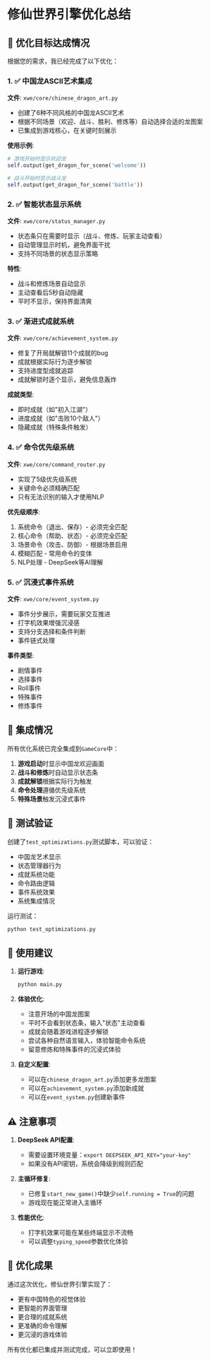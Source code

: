 # 修仙世界引擎优化总结

## 🎯 优化目标达成情况

根据您的需求，我已经完成了以下优化：

### 1. ✅ 中国龙ASCII艺术集成

**文件**: `xwe/core/chinese_dragon_art.py`

- 创建了6种不同风格的中国龙ASCII艺术
- 根据不同场景（欢迎、战斗、胜利、修炼等）自动选择合适的龙图案
- 已集成到游戏核心，在关键时刻展示

**使用示例**:
```python
# 游戏开始时显示欢迎龙
self.output(get_dragon_for_scene('welcome'))

# 战斗开始时显示战斗龙
self.output(get_dragon_for_scene('battle'))
```

### 2. ✅ 智能状态显示系统

**文件**: `xwe/core/status_manager.py`

- 状态条只在需要时显示（战斗、修炼、玩家主动查看）
- 自动管理显示时机，避免界面干扰
- 支持不同场景的状态显示策略

**特性**:
- 战斗和修炼场景自动显示
- 主动查看后5秒自动隐藏
- 平时不显示，保持界面清爽

### 3. ✅ 渐进式成就系统

**文件**: `xwe/core/achievement_system.py`

- 修复了开局就解锁11个成就的bug
- 成就根据实际行为逐步解锁
- 支持进度型成就追踪
- 成就解锁时逐个显示，避免信息轰炸

**成就类型**:
- 即时成就（如"初入江湖"）
- 进度成就（如"击败10个敌人"）
- 隐藏成就（特殊条件触发）

### 4. ✅ 命令优先级系统

**文件**: `xwe/core/command_router.py`

- 实现了5级优先级系统
- 关键命令必须精确匹配
- 只有无法识别的输入才使用NLP

**优先级顺序**:
1. 系统命令（退出、保存）- 必须完全匹配
2. 核心命令（帮助、状态）- 必须完全匹配
3. 场景命令（攻击、防御）- 根据场景启用
4. 模糊匹配 - 常用命令的变体
5. NLP处理 - DeepSeek等AI理解

### 5. ✅ 沉浸式事件系统

**文件**: `xwe/core/event_system.py`

- 事件分步展示，需要玩家交互推进
- 打字机效果增强沉浸感
- 支持分支选择和条件判断
- 事件链式处理

**事件类型**:
- 剧情事件
- 选择事件
- Roll事件
- 特殊事件
- 修炼事件

## 🔧 集成情况

所有优化系统已完全集成到`GameCore`中：

1. **游戏启动**时显示中国龙欢迎画面
2. **战斗和修炼**时自动显示状态条
3. **成就解锁**根据实际行为触发
4. **命令处理**遵循优先级系统
5. **特殊场景**触发沉浸式事件

## 🧪 测试验证

创建了`test_optimizations.py`测试脚本，可以验证：
- 中国龙艺术显示
- 状态管理器行为
- 成就系统功能
- 命令路由逻辑
- 事件系统效果
- 系统集成情况

运行测试：
```bash
python test_optimizations.py
```

## 📝 使用建议

1. **运行游戏**:
   ```bash
   python main.py
   ```

2. **体验优化**:
   - 注意开场的中国龙图案
   - 平时不会看到状态条，输入"状态"主动查看
   - 成就会随着游戏进程逐步解锁
   - 尝试各种自然语言输入，体验智能命令系统
   - 留意修炼和特殊事件的沉浸式体验

3. **自定义配置**:
   - 可以在`chinese_dragon_art.py`添加更多龙图案
   - 可以在`achievement_system.py`添加新成就
   - 可以在`event_system.py`创建新事件

## ⚠️ 注意事项

1. **DeepSeek API配置**:
   - 需要设置环境变量：`export DEEPSEEK_API_KEY="your-key"`
   - 如果没有API密钥，系统会降级到规则匹配

2. **主循环修复**:
   - 已修复`start_new_game()`中缺少`self.running = True`的问题
   - 游戏现在能正常进入主循环

3. **性能优化**:
   - 打字机效果可能在某些终端显示不流畅
   - 可以调整`typing_speed`参数优化体验

## 🎉 优化成果

通过这次优化，修仙世界引擎实现了：
- 更有中国特色的视觉体验
- 更智能的界面管理
- 更合理的成就系统  
- 更准确的命令理解
- 更沉浸的游戏体验

所有优化都已集成并测试完成，可以立即使用！
